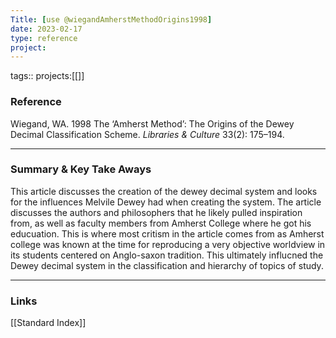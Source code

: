 ```yaml
---
Title: [use @wiegandAmherstMethodOrigins1998]
date: 2023-02-17
type: reference
project:
---
```


tags::
projects:[[]]

### Reference 

Wiegand, WA. 1998 The ‘Amherst Method’: The Origins of the Dewey Decimal Classification Scheme. _Libraries & Culture_ 33(2): 175–194.


---

### Summary & Key Take Aways


This article discusses the creation of the dewey decimal system and looks for the influences Melvile Dewey had when creating the system. The article discusses the authors and philosophers that he likely pulled inspiration from, as well as faculty members from Amherst College where he got his educuation. This is where most critism in the article comes from as Amherst college was known at the time for reproducing a very objective worldview in its students centered on Anglo-saxon tradition. This ultimately influcned the Dewey decimal system in the classification and hierarchy of topics of study.

--- 

### Links
[[Standard Index]]